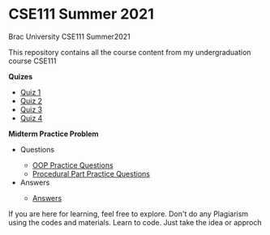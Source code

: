 # CSE111 Summer 2021
Brac University CSE111 Summer2021 

This repository contains all the course content from my undergraduation course CSE111

**Quizes**
<ul>
  <li><a href="https://colab.research.google.com/drive/1Ae7GiGsJbEp6s8LOjgQQT1ySZuRcgTBe?usp=sharing">Quiz 1</a></li>
  <li><a href="https://colab.research.google.com/drive/1CkeW6ZLr5KCB2IPqqSojcvrl1QiZoxIV?usp=sharing">Quiz 2</a></li>
  <li><a href="https://colab.research.google.com/drive/1DJP3EIBehkqdVvL1hmDBMfwZfdDT_7X_?usp=sharing">Quiz 3</a></li>
  <li><a href="https://colab.research.google.com/drive/1NpkHP5hmMB_IDbwY1hT4jLkTl84jfI9H?usp=sharing">Quiz 4</a></li>
</ul>

**Midterm Practice Problem**

<ul>
  <li>Questions</li>
  <ul>
    <li>
      <a target="_blank" href="https://github.com/danialcodes/CSE111/blob/main/Mid%20Term/Practice%20Questions/OOP%20Practice%20Questions.pdf">OOP Practice Questions</a>
    </li>
    <li>
     <a target="_blank" href="https://github.com/danialcodes/CSE111/blob/main/Mid%20Term/Practice%20Questions/Procedural%20Part%20Practice%20Questions.pdf">Procedural Part Practice Questions</a>
    </li>
  </ul>
  <li>Answers</li>
  <ul>
    <li><a href="https://colab.research.google.com/drive/1ozcLwjGijyLkYGH6UurO-9pXNfOI9XnM?usp=sharing">Answers</a></li>
  </ul>
</ul>


If you are here for learning, feel free to explore.
Don't do any Plagiarism using the codes and materials. Learn to code. Just take the idea or approch
